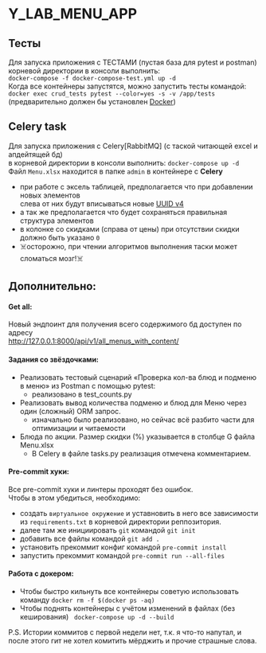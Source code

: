 # Y_LAB_MENU_APP

## Тесты
Для запуска приложения с ТЕСТАМИ (пустая база для pytest и postman) корневой директории в консоли выполнить:<br>
`docker-compose -f docker-compose-test.yml up -d`<br>
Когда все контейнеры запустятся, можно запустить тесты командой:<br>
`docker exec crud_tests pytest --color=yes -s -v /app/tests`<br>
(предварительно должен бы установлен <a href="https://www.docker.com/">Docker<a>)
<br>
## Celery task
Для запуска приложения с Celery[RabbitMQ] (с таской читающей excel и апдейтящей бд)<br>
в корневой директории в консоли выполнить: `docker-compose up -d`<br>
Файл `Menu.xlsx` находится в папке `admin` в контейнере с <b>Celery</b><br>
- при работе с эксель таблицей, предполагается что при добавлении новых элементов <br>
слева от них будут вписываться новые <a href="https://uuidgen.org/v/4">UUID v4<a>
- а так же предполагается что будет сохраняться правильная структура элементов
- в колонке со скидками (справа от цены) при отсутствии скидки должно быть указано `0`
- :skull_and_crossbones:осторожно, при чтении алгоритмов выполнения таски может сломаться мозг!:skull_and_crossbones:

## Дополнительно:
#### Get all:
Новый эндпоинт для получения всего содержимого бд доступен по адресу<br>
http://127.0.0.1:8000/api/v1/all_menus_with_content/<br>
#### Задания со звёздочками:
- Реализовать тестовый сценарий «Проверка кол-ва блюд и подменю в меню» из Postman с помощью pytest:<br>
   - реализовано в test_counts.py
- Реализовать вывод количества подменю и блюд для Меню через один (сложный) ORM запрос.<br>
   - изначально было реализовано, но сейчас всё разбито части для оптимизации и читаемости
- Блюда по акции. Размер скидки (%) указывается в столбце G файла Menu.xlsx
  - В Celery в файле tasks.py реализация отмечена комментарием.
#### Pre-commit хуки:
Все pre-commit хуки и линтеры проходят без ошибок.<br>
Чтобы в этом убедиться, необходимо:
- создать `виртуальное окружение` и уставновить в него все зависимости из `requirements.txt` в корневой директории реппозитория.
- далее там же инициировать `git` командой `git init`
- добавить все файлы командой `git add . `
- установить прекоммит конфиг командой `pre-commit install`
- запустить прекоммит командой `pre-commit run --all-files`
#### Работа с докером:
- Чтобы быстро кильнуть все контейнеры советую использовать команду `docker rm -f $(docker ps -aq)`
- Чтобы поднять контейнеры с учётом изменений в файлах (без кеширования) ` docker-compose up -d --build`

P.S. Истории коммитов с первой недели нет, т.к. я что-то напутал, и после этого гит не хотел комитить мёрджить и прочие страшные слова.
